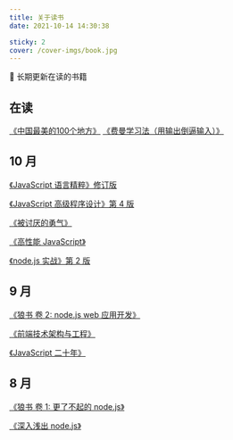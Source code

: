 ```yaml
---
title: 关于读书
date: 2021-10-14 14:30:38

sticky: 2
cover: /cover-imgs/book.jpg
---
```


📖 长期更新在读的书籍

<!-- more -->


## 在读

[《中国最美的100个地方》](https://book.douban.com/subject/10808725/)
[《费曼学习法（用输出倒逼输入）》](https://book.douban.com/subject/35368398/)

## 10 月

[《JavaScript 语言精粹》修订版](https://book.douban.com/subject/11874748/)

[《JavaScript 高级程序设计》第 4 版](https://book.douban.com/subject/35175321/)

[《被讨厌的勇气》](https://book.douban.com/subject/26369699/)

[《高性能 JavaScript》](https://book.douban.com/subject/5362856/)

[《node.js 实战》第 2 版](https://book.douban.com/subject/30288107/)

## 9 月

[《狼书 卷 2: node.js web 应用开发》](https://book.douban.com/subject/34933584/)

[《前端技术架构与工程》](https://book.douban.com/subject/34919554/)

[《JavaScript 二十年》](https://book.douban.com/subject/35446937/)

## 8 月

[《狼书 卷 1: 更了不起的 node.js》](https://book.douban.com/subject/33950116/)

[《深入浅出 node.js》](https://book.douban.com/subject/25768396/)
